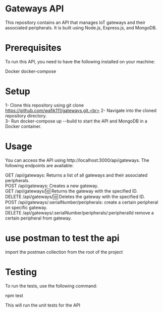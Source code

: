 # Gateways API
<p>This repository contains an API that manages IoT gateways and their associated peripherals. It is built using Node.js, 
Express.js, and MongoDB.</p>


# Prerequisites
<p>To run this API, you need to have the following installed on your machine:</p>

Docker
docker-compose

# Setup
1- Clone this repository using git clone https://github.com/wafik111/gateways.git.<br>
2- Navigate into the cloned repository directory.<br>
3- Run docker-compose up --build to start the API and MongoDB in a Docker container.<br>


# Usage
You can access the API using http://localhost:3000/api/gateways. The following endpoints are available:

GET /api/gateways: Returns a list of all gateways and their associated peripherals.<br>
POST /api/gateways: Creates a new gateway.<br>
GET /api/gateways/:id: Returns the gateway with the specified ID.<br>
DELETE /api/gateways/:id: Deletes the gateway with the specified ID.<br>
POST /api/gateways/:serialNumber/peripherals: create a certain peripheral on specific gateway.<br>
DELETE /api/gateways/:serialNumber/peripherals/:peripheralId remove a certain peripheral from gateway.<br>

# use postman to test the api 
import the postman collection from the root of the project


# Testing
To run the tests, use the following command:

npm test

This will run the unit tests for the API

